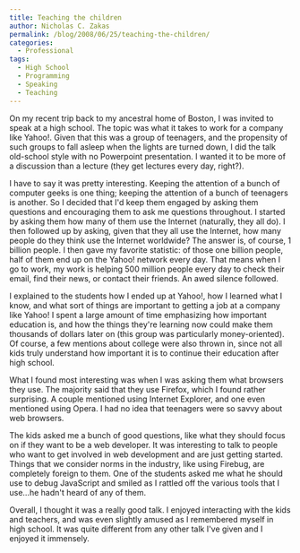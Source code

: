 ```yaml
---
title: Teaching the children
author: Nicholas C. Zakas
permalink: /blog/2008/06/25/teaching-the-children/
categories:
  - Professional
tags:
  - High School
  - Programming
  - Speaking
  - Teaching
---
```

On my recent trip back to my ancestral home of Boston, I was invited to speak at a high school. The topic was what it takes to work for a company like Yahoo!. Given that this was a group of teenagers, and the propensity of such groups to fall asleep when the lights are turned down, I did the talk old-school style with no Powerpoint presentation. I wanted it to be more of a discussion than a lecture (they get lectures every day, right?).

I have to say it was pretty interesting. Keeping the attention of a bunch of computer geeks is one thing; keeping the attention of a bunch of teenagers is another. So I decided that I'd keep them engaged by asking them questions and encouraging them to ask me questions throughout. I started by asking them how many of them use the Internet (naturally, they all do). I then followed up by asking, given that they all use the Internet, how many people do they think use the Internet worldwide? The answer is, of course, 1 billion people. I then gave my favorite statistic: of those one billion people, half of them end up on the Yahoo! network every day. That means when I go to work, my work is helping 500 million people every day to check their email, find their news, or contact their friends. An awed silence followed.

I explained to the students how I ended up at Yahoo!, how I learned what I know, and what sort of things are important to getting a job at a company like Yahoo! I spent a large amount of time emphasizing how important education is, and how the things they're learning now could make them thousands of dollars later on (this group was particularly money-oriented). Of course, a few mentions about college were also thrown in, since not all kids truly understand how important it is to continue their education after high school.

What I found most interesting was when I was asking them what browsers they use. The majority said that they use Firefox, which I found rather surprising. A couple mentioned using Internet Explorer, and one even mentioned using Opera. I had no idea that teenagers were so savvy about web browsers.

The kids asked me a bunch of good questions, like what they should focus on if they want to be a web developer. It was interesting to talk to people who want to get involved in web development and are just getting started. Things that we consider norms in the industry, like using Firebug, are completely foreign to them. One of the students asked me what he should use to debug JavaScript and smiled as I rattled off the various tools that I use&#8230;he hadn't heard of any of them.

Overall, I thought it was a really good talk. I enjoyed interacting with the kids and teachers, and was even slightly amused as I remembered myself in high school. It was quite different from any other talk I've given and I enjoyed it immensely.
